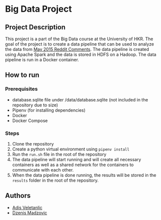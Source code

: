 # Big Data Project

## Project Description

This project is a part of the Big Data course at the University of HKR. The goal of the project is to create a data pipeline that can be used to analyze the data from [May 2015 Reddit Comments](https://www.kaggle.com/datasets/kaggle/reddit-comments-may-2015/). The data pipeline is created using Apache Spark and the data is stored in HDFS on a Hadoop. The data pipeline is run in a Docker container.

## How to run

### Prerequisites

- database.sqlite file under /data/database.sqlite (not included in the repository due to size)
- Pipenv (for installing dependencies)
- Docker
- Docker Compose

### Steps

1. Clone the repository
2. Create a python virtual environment using `pipenv install`
3. Run the `run.sh` file in the root of the repository
4. The data pipeline will start running and will create all necessary containers as well as a shared network for the containers to communicate with each other.
5. When the data pipeline is done running, the results will be stored in the `results` folder in the root of the repository.

## Authors

- [Adis Veletanlic](https://github.com/adisve)
- [Dzenis Madzovic](https://github.com/psychicplatypus)